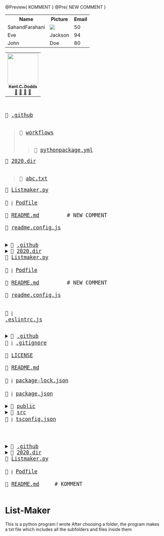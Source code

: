 @Preview{ KOMMENT }
@Pre{ NEW COMMENT }

<table>
  <tr>
    <th>Name</th>
    <th>Picture</th> 
    <th>Email</th>
  </tr>
  <tr>
    <td>SahandFarahani</td>
    <td><img src="https://avatars0.githubusercontent.com/u/58839234?v=4"></img></td>
    <td>50</td>
  </tr>
  <tr>
    <td>Eve</td>
    <td>Jackson</td>
    <td>94</td>
  </tr>
  <tr>
    <td>John</td>
    <td>Doe</td>
    <td>80</td>
  </tr>
</table>


<table>
  <tr>
    <td align="center"><a href="https://kentcdodds.com"><img src="https://avatars.githubusercontent.com/u/1500684?v=3" width="100px;" alt=""/><br /><sub><b>Kent C. Dodds</b></sub></a><br /><a href="#question-kentcdodds" title="Answering Questions">💬</a> <a href="https://github.com/all-contributors/all-contributors/commits?author=kentcdodds" title="Documentation">📖</a> <a href="https://github.com/all-contributors/all-contributors/pulls?q=is%3Apr+reviewed-by%3Akentcdodds" title="Reviewed Pull Requests">👀</a> <a href="#talk-kentcdodds" title="Talks">📢</a></td>
</table>

<big><pre>
<summary>📂 <a href="./.github">.github</a> </summary>
<blockquote><summary>📂 <a href="./.github/workflows">workflows</a> </summary>
<blockquote>📄 <a href="./.github/workflows/pythonpackage.yml">pythonpackage.yml</a> <br /></blockquote></details></blockquote></details><summary>📂 <a href="./2020.dir">2020.dir</a> </summary>
<blockquote>📄 <a href="./2020.dir/abc.txt">abc.txt</a> <br /></blockquote></details><summary>📄 <a href="./Listmaker.py">Listmaker.py</a> </summary>
<summary>📄 <a class="InfoLink" href="https://guides.cocoapods.org/using/the-podfile.html">ℹ️</a> <a href="./Podfile">Podfile</a> </summary>
<summary>📜 <a href="./README.md">README.md</a>        <span> # NEW COMMENT</span></summary>
<summary>📄 <a href="./readme.config.js">readme.config.js</a> </summary>
</pre></big>
<big><pre>
<details><summary>📂 <a href="./.github">.github</a> </summary>
<blockquote><details><summary>📂 <a href="./.github/workflows">workflows</a> </summary>
<blockquote>📄 <a href="./.github/workflows/pythonpackage.yml">pythonpackage.yml</a> <br /></blockquote></details></blockquote></details><details><summary>📂 <a href="./2020.dir">2020.dir</a> </summary>
<blockquote>📄 <a href="./2020.dir/abc.txt">abc.txt</a> <br /></blockquote></details><summary>📄 <a href="./Listmaker.py">Listmaker.py</a> </summary>
<summary>📄 <a class="InfoLink" href="https://guides.cocoapods.org/using/the-podfile.html">ℹ️</a> <a href="./Podfile">Podfile</a> </summary>
<summary>📜 <a href="./README.md">README.md</a>        <span> # NEW COMMENT</span></summary>
<summary>📄 <a href="./readme.config.js">readme.config.js</a> </summary>
</pre></big>

<big><pre><summary>📜 <a href="https://eslint.org/">ℹ️</a> <a href="./.eslintrc.js">.eslintrc.js</a> </summary>
<details><summary>📂 <a href="./.github">.github</a> </summary>
<blockquote>📄 <a href="./.github/FUNDING.yml">FUNDING.yml</a> <br /></blockquote></details><summary>📜 <a href="https://git-scm.com/docs/gitignore">ℹ️</a> <a href="./.gitignore">.gitignore</a> </summary>
<summary>📄 <a href="./LICENSE">LICENSE</a> </summary>
<summary>📄 <a href="./README.md">README.md</a> </summary>
<summary>📄 <a href="https://docs.npmjs.com/configuring-npm/package-lock-json.html">ℹ️</a> <a href="./package-lock.json">package-lock.json</a> </summary>
<summary>📄 <a href="https://docs.npmjs.com/files/package.json">ℹ️</a> <a href="./package.json">package.json</a> </summary>
<details><summary>📂 <a href="./public">public</a> </summary>
<blockquote>📄 <a href="./public/favicon.ico">favicon.ico</a> <br />
<summary>📄 <a href="./public/index.html">index.html</a> </summary></blockquote></details><details><summary>📂 <a href="./src">src</a> </summary>
<blockquote>📄 <a href="./src/App.tsx">App.tsx</a> <br />
<details><summary>📂 <a href="./src/components">components</a> </summary>
<blockquote>📄 <a href="./src/components/BadgesSection.tsx">BadgesSection.tsx</a> <br />
<summary>📄 <a href="./src/components/CommentSection.tsx">CommentSection.tsx</a> </summary>
<summary>📄 <a href="./src/components/MarkdownDisplay.tsx">MarkdownDisplay.tsx</a> </summary>
<summary>📄 <a href="./src/components/MarkdownDisplayLine.tsx">MarkdownDisplayLine.tsx</a> </summary>
<summary>📄 <a href="./src/components/URLBox.tsx">URLBox.tsx</a> </summary>
<details><summary>📂 <a href="./src/components/reusable">reusable</a> </summary>
<blockquote>📄 <a href="./src/components/reusable/Card.tsx">Card.tsx</a> <br />
<summary>📄 <a href="./src/components/reusable/CenteredCol.tsx">CenteredCol.tsx</a> </summary>
<summary>📄 <a href="./src/components/reusable/CustomButton.tsx">CustomButton.tsx</a> </summary>
<summary>📄 <a href="./src/components/reusable/CustomSecondaryButton.tsx">CustomSecondaryButton.tsx</a> </summary>
<summary>📄 <a href="./src/components/reusable/Input.tsx">Input.tsx</a> </summary>
<summary>📄 <a href="./src/components/reusable/TextArea.tsx">TextArea.tsx</a> </summary></blockquote></details></blockquote></details><details><summary>📂 <a href="./src/images">images</a> </summary>
<blockquote>📄 <a href="./src/images/Demo.gif">Demo.gif</a> <br />
<summary>📄 <a href="./src/images/updatedDemo.gif">updatedDemo.gif</a> </summary></blockquote></details><summary>📄 <a href="./src/index.css">index.css</a> </summary>
<summary>📄 <a href="./src/index.tsx">index.tsx</a> </summary>
<summary>📄 <a href="./src/react-app-env.d.ts">react-app-env.d.ts</a> </summary>
<details><summary>📂 <a href="./src/tree">tree</a> </summary>
<blockquote>📄 <a href="./src/tree/constants.ts">constants.ts</a> <br />
<summary>📄 <a href="./src/tree/index.ts">index.ts</a> </summary>
<summary>📄 <a href="./src/tree/languageWebsites.ts">languageWebsites.ts</a> </summary>
<summary>📄 <a href="./src/tree/types.ts">types.ts</a> </summary></blockquote></details><details><summary>📂 <a href="./src/utils">utils</a> </summary>
<blockquote>📄 <a href="./src/utils/Switch.tsx">Switch.tsx</a> <br />
<details><summary>📂 <a href="./src/utils/createNpmFormatting">createNpmFormatting</a> </summary>
<blockquote>📄 <a href="./src/utils/createNpmFormatting/createNpmFormatting.ts">createNpmFormatting.ts</a> <br />
<summary>📄 <a href="./src/utils/createNpmFormatting/createNpmFormattingTest.ts">createNpmFormattingTest.ts</a> </summary></blockquote></details><summary>📄 <a href="./src/utils/deepCopyFunction.ts">deepCopyFunction.ts</a> </summary>
<details><summary>📂 <a href="./src/utils/deleteFileFromPath">deleteFileFromPath</a> </summary>
<blockquote>📄 <a href="./src/utils/deleteFileFromPath/deleteFileFromPath.ts">deleteFileFromPath.ts</a> <br />
<summary>📄 <a href="./src/utils/deleteFileFromPath/deleteFileFromPathTest.ts">deleteFileFromPathTest.ts</a> </summary></blockquote></details><summary>📄 <a href="./src/utils/extractString.ts">extractString.ts</a> </summary>
<summary>📄 <a href="./src/utils/filterChange.ts">filterChange.ts</a> </summary>
<details><summary>📂 <a href="./src/utils/formatLanguages">formatLanguages</a> </summary>
<blockquote>📄 <a href="./src/utils/formatLanguages/formatLanguages.ts">formatLanguages.ts</a> <br />
<summary>📄 <a href="./src/utils/formatLanguages/formatLanguagesTest.ts">formatLanguagesTest.ts</a> </summary></blockquote></details><summary>📄 <a href="./src/utils/generateCoreTest.ts">generateCoreTest.ts</a> </summary>
<details><summary>📂 <a href="./src/utils/generateMarkDownTree">generateMarkDownTree</a> </summary>
<blockquote>📄 <a href="./src/utils/generateMarkDownTree/generateMarkDownTree.ts">generateMarkDownTree.ts</a> <br />
<summary>📄 <a href="./src/utils/generateMarkDownTree/generateMarkDownTreeTest.ts">generateMarkDownTreeTest.ts</a> </summary></blockquote></details><details><summary>📂 <a href="./src/utils/getAutoGeneratedCommentForPath">getAutoGeneratedCommentForPath</a> </summary>
<blockquote>📄 <a href="./src/utils/getAutoGeneratedCommentForPath/getAutoGeneratedCommentForPath.ts">getAutoGeneratedCommentForPath.ts</a> <br />
<summary>📄 <a href="./src/utils/getAutoGeneratedCommentForPath/getAutoGeneratedCommentForPathtest.ts">getAutoGeneratedCommentForPathtest.ts</a> </summary></blockquote></details><summary>📄 <a href="./src/utils/getBuiltinComment.ts">getBuiltinComment.ts</a>           <span> # ";
const END_OF_FILE_COMMENT_PATTERN =</span></summary>
<details><summary>📂 <a href="./src/utils/getCopyToClipboardContents">getCopyToClipboardContents</a> </summary>
<blockquote>📄 <a href="./src/utils/getCopyToClipboardContents/getCopyToClipboardContents.ts">getCopyToClipboardContents.ts</a> <br />
<summary>📄 <a href="./src/utils/getCopyToClipboardContents/getCopyToClipboardContentsTest.ts">getCopyToClipboardContentsTest.ts</a> </summary></blockquote></details><summary>📄 <a href="./src/utils/getCoreFromTree.ts">getCoreFromTree.ts</a> </summary>
<details><summary>📂 <a href="./src/utils/getFileIconFromFileType">getFileIconFromFileType</a> </summary>
<blockquote>📄 <a href="./src/utils/getFileIconFromFileType/getFileIconFromFileType.ts">getFileIconFromFileType.ts</a> <br />
<summary>📄 <a href="./src/utils/getFileIconFromFileType/getFileIconFromFileTypeTest.ts">getFileIconFromFileTypeTest.ts</a> </summary></blockquote></details><details><summary>📂 <a href="./src/utils/getFileTypeFromPath">getFileTypeFromPath</a> </summary>
<blockquote>📄 <a href="./src/utils/getFileTypeFromPath/getFileTypeFromPath.ts">getFileTypeFromPath.ts</a> <br />
<summary>📄 <a href="./src/utils/getFileTypeFromPath/getFileTypeFromPathTest.ts">getFileTypeFromPathTest.ts</a> </summary></blockquote></details><details><summary>📂 <a href="./src/utils/getHyperLinkFromPath">getHyperLinkFromPath</a> </summary>
<blockquote>📄 <a href="./src/utils/getHyperLinkFromPath/getHyperLinkFromPath.ts">getHyperLinkFromPath.ts</a> <br />
<summary>📄 <a href="./src/utils/getHyperLinkFromPath/getHyperLinkFromPathtest.ts">getHyperLinkFromPathtest.ts</a> </summary></blockquote></details><summary>📄 <a href="./src/utils/getInfoLinks.ts">getInfoLinks.ts</a> </summary>
<details><summary>📂 <a href="./src/utils/getLargestFileNameLengthInPath">getLargestFileNameLengthInPath</a> </summary>
<blockquote>📄 <a href="./src/utils/getLargestFileNameLengthInPath/getLargestFileNameLengthInLevel.ts">getLargestFileNameLengthInLevel.ts</a> <br />
<summary>📄 <a href="./src/utils/getLargestFileNameLengthInPath/getLargestFileNameLengthInLevelTest.ts">getLargestFileNameLengthInLevelTest.ts</a> </summary></blockquote></details><details><summary>📂 <a href="./src/utils/getOwnerAndRepoFromUrl">getOwnerAndRepoFromUrl</a> </summary>
<blockquote>📄 <a href="./src/utils/getOwnerAndRepoFromUrl/getOwnerAndRepoFromUrl.ts">getOwnerAndRepoFromUrl.ts</a> <br />
<summary>📄 <a href="./src/utils/getOwnerAndRepoFromUrl/getOwnerAndRepoFromUrlTest.ts">getOwnerAndRepoFromUrlTest.ts</a> </summary></blockquote></details><summary>📄 <a href="./src/utils/getPreviousTree.ts">getPreviousTree.ts</a> </summary>
<summary>📄 <a href="./src/utils/getWebsiteForLanguage.ts">getWebsiteForLanguage.ts</a> </summary>
<details><summary>📂 <a href="./src/utils/repoToBadge">repoToBadge</a> </summary>
<blockquote>📄 <a href="./src/utils/repoToBadge/repoToBadge.ts">repoToBadge.ts</a> <br />
<summary>📄 <a href="./src/utils/repoToBadge/repoToBadgeTest.ts">repoToBadgeTest.ts</a> </summary></blockquote></details><details><summary>📂 <a href="./src/utils/selectFoldersOnly">selectFoldersOnly</a> </summary>
<blockquote>📄 <a href="./src/utils/selectFoldersOnly/selectFoldersOnly.ts">selectFoldersOnly.ts</a> <br />
<summary>📄 <a href="./src/utils/selectFoldersOnly/selectFoldersOnlyTest.ts">selectFoldersOnlyTest.ts</a> </summary></blockquote></details><details><summary>📂 <a href="./src/utils/selectRootCores">selectRootCores</a> </summary>
<blockquote>📄 <a href="./src/utils/selectRootCores/SelectRootCoresTest.ts">SelectRootCoresTest.ts</a> <br />
<summary>📄 <a href="./src/utils/selectRootCores/selectRootCores.ts">selectRootCores.ts</a> </summary></blockquote></details><details><summary>📂 <a href="./src/utils/setCommentForPath">setCommentForPath</a> </summary>
<blockquote>📄 <a href="./src/utils/setCommentForPath/setCommentForPath.ts">setCommentForPath.ts</a> <br />
<summary>📄 <a href="./src/utils/setCommentForPath/setCommentForPathtest.ts">setCommentForPathtest.ts</a> </summary></blockquote></details><summary>📄 <a href="./src/utils/tagWrap.ts">tagWrap.ts</a> </summary>
<details><summary>📂 <a href="./src/utils/undoDeletions">undoDeletions</a> </summary>
<blockquote>📄 <a href="./src/utils/undoDeletions/undoDeletions.ts">undoDeletions.ts</a> <br />
<summary>📄 <a href="./src/utils/undoDeletions/undoDeletionsTest.ts">undoDeletionsTest.ts</a> </summary></blockquote></details></blockquote></details></blockquote></details><summary>📄 <a href="https://www.typescriptlang.org/">ℹ️</a> <a href="./tsconfig.json">tsconfig.json</a> </summary>
</pre></big>


<big><pre>
<details><summary>📂 <a href="./.github">.github</a> </summary>
<blockquote><details><summary>📂 <a href="./.github/workflows">workflows</a> </summary>
<blockquote>📄 <a href="./.github/workflows/pythonpackage.yml">pythonpackage.yml</a> <br /></blockquote></details></blockquote></details><details><summary>📂 <a href="./2020.dir">2020.dir</a> </summary>
<blockquote>📄 <a href="./2020.dir/abc.txt">abc.txt</a> <br /></blockquote></details><summary>📄 <a href="./Listmaker.py">Listmaker.py</a> </summary>
<summary>📄 <a href="https://guides.cocoapods.org/using/the-podfile.html">ℹ️</a> <a href="./Podfile">Podfile</a> </summary>
<summary>📄 <a href="./README.md">README.md</a>    <span> # KOMMENT</span></summary>
</pre></big>


# List-Maker

This is a python program I wrote
After choosing a folder, the program makes a txt file which includes all the subfolders and files inside them

